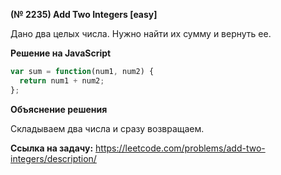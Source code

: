 **(№ 2235) Add Two Integers [easy]**

Дано два целых числа. Нужно найти их сумму и вернуть ее.

**Решение на JavaScript**

```javascript
var sum = function(num1, num2) {
  return num1 + num2;   
};
```

**Объяснение решения**

Складываем два числа и сразу возвращаем.

**Ссылка на задачу:** https://leetcode.com/problems/add-two-integers/description/
